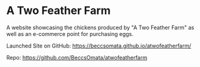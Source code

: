 # A Two Feather Farm
A website showcasing the chickens produced by "A Two Feather Farm" as well as an e-commerce point for purchasing eggs.

Launched Site on GitHub:
https://beccsomata.github.io/atwofeatherfarm/

Repo:
https://github.com/BeccsOmata/atwofeatherfarm


